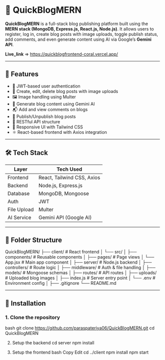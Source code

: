 # 📝 QuickBlogMERN

**QuickBlogMERN** is a full-stack blog publishing platform built using the **MERN stack (MongoDB, Express.js, React.js, Node.js)**. It allows users to register, log in, create blog posts with image uploads, toggle publish status, add comments, and even generate content using AI via Google’s **Gemini API**.

**Live_link** => https://quickblogfrontend-coral.vercel.app/

---

## 🚀 Features

- 🔐 JWT-based user authentication
- 📝 Create, edit, delete blog posts with image uploads
- 🖼️ Image handling using Multer
- 🧠 Generate blog content using Gemini AI
- 📬 Add and view comments on blogs
- 📂 Publish/Unpublish blog posts
- 📡 RESTful API structure
- 🎨 Responsive UI with Tailwind CSS
- ⚛️ React-based frontend with Axios integration

---

## 🛠️ Tech Stack

| Layer       | Tech Used                   |
|-------------|-----------------------------|
| Frontend    | React, Tailwind CSS, Axios  |
| Backend     | Node.js, Express.js         |
| Database    | MongoDB, Mongoose           |
| Auth        | JWT                         |
| File Upload | Multer                      |
| AI Service  | Gemini API (Google AI)      |

---

## 📁 Folder Structure

QuickBlogMERN/
├── client/ # React frontend
│ └── src/
│ ├── components/ # Reusable components
│ ├── pages/ # Page views
│ └── App.jsx # Main app component
│
├── server/ # Node.js backend
│ ├── controllers/ # Route logic
│ ├── middleware/ # Auth & file handling
│ ├── models/ # Mongoose schemas
│ ├── routes/ # API routes
│ ├── uploads/ # Uploaded blog images
│ ├── index.js # Server entry point
│ └── .env # Environment config
│
├── .gitignore
└── README.md


---

## 🔧 Installation

### 1. Clone the repository
bash
git clone https://github.com/paraspateriya06/QuickBlogMERN.git
cd QuickBlogMERN


2. Setup the backend
cd server
npm install


3. Setup the frontend
bash
Copy
Edit
cd ../client
npm install
npm start

